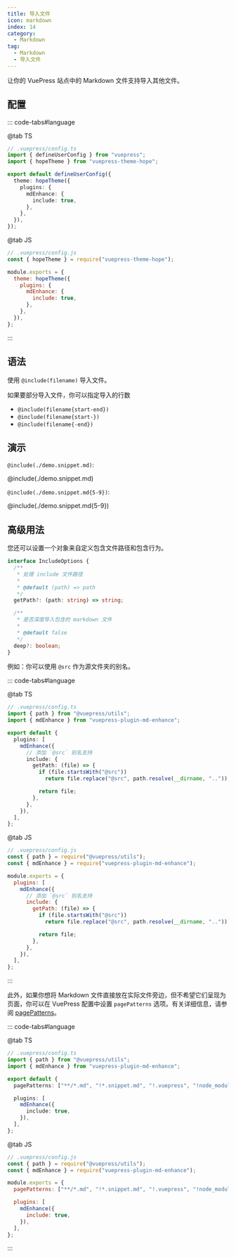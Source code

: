 ```yaml
---
title: 导入文件
icon: markdown
index: 14
category:
  - Markdown
tag:
  - Markdown
  - 导入文件
---
```


让你的 VuePress 站点中的 Markdown 文件支持导入其他文件。

<!-- 更多 -->

## 配置

::: code-tabs#language

@tab TS

```ts {8-10}
// .vuepress/config.ts
import { defineUserConfig } from "vuepress";
import { hopeTheme } from "vuepress-theme-hope";

export default defineUserConfig({
  theme: hopeTheme({
    plugins: {
      mdEnhance: {
        include: true,
      },
    },
  }),
});
```

@tab JS

```js {7-9}
// .vuepress/config.js
const { hopeTheme } = require("vuepress-theme-hope");

module.exports = {
  theme: hopeTheme({
    plugins: {
      mdEnhance: {
        include: true,
      },
    },
  }),
};
```

:::

## 语法

使用 `@include(filename)` 导入文件。

如果要部分导入文件，你可以指定导入的行数

- `@include(filename{start-end})`
- `@include(filename{start-})`
- `@include(filename{-end})`

## 演示

`@include(./demo.snippet.md)`:

@include(./demo.snippet.md)

`@include(./demo.snippet.md{5-9})`:

@include(./demo.snippet.md{5-9})

## 高级用法

您还可以设置一个对象来自定义包含文件路径和包含行为。

```ts
interface IncludeOptions {
  /**
   * 处理 include 文件路径
   *
   * @default (path) => path
   */
  getPath?: (path: string) => string;

  /**
   * 是否深度导入包含的 markdown 文件
   *
   * @default false
   */
  deep?: boolean;
}
```

例如：你可以使用 `@src` 作为源文件夹的别名。

::: code-tabs#language

@tab TS

```ts {8}
// .vuepress/config.ts
import { path } from "@vuepress/utils";
import { mdEnhance } from "vuepress-plugin-md-enhance";

export default {
  plugins: [
    mdEnhance({
      // 添加 `@src` 别名支持
      include: {
        getPath: (file) => {
          if (file.startsWith("@src"))
            return file.replace("@src", path.resolve(__dirname, ".."));

          return file;
        },
      },
    }),
  ],
};
```

@tab JS

```js {8}
// .vuepress/config.js
const { path } = require("@vuepress/utils");
const { mdEnhance } = require("vuepress-plugin-md-enhance");

module.exports = {
  plugins: [
    mdEnhance({
      // 添加 `@src` 别名支持
      include: {
        getPath: (file) => {
          if (file.startsWith("@src"))
            return file.replace("@src", path.resolve(__dirname, ".."));

          return file;
        },
      },
    }),
  ],
};
```

:::

此外，如果你想将 Markdown 文件直接放在实际文件旁边，但不希望它们呈现为页面，你可以在 VuePress 配置中设置 `pagePatterns` 选项。有关详细信息，请参阅 [pagePatterns](https://v2.vuepress.vuejs.org/zh/reference/config.html#pagepatterns)。

::: code-tabs#language

@tab TS

```ts {8}
// .vuepress/config.ts
import { path } from "@vuepress/utils";
import { mdEnhance } from "vuepress-plugin-md-enhance";

export default {
  pagePatterns: ["**/*.md", "!*.snippet.md", "!.vuepress", "!node_modules"],

  plugins: [
    mdEnhance({
      include: true,
    }),
  ],
};
```

@tab JS

```js {8}
// .vuepress/config.js
const { path } = require("@vuepress/utils");
const { mdEnhance } = require("vuepress-plugin-md-enhance");

module.exports = {
  pagePatterns: ["**/*.md", "!*.snippet.md", "!.vuepress", "!node_modules"],

  plugins: [
    mdEnhance({
      include: true,
    }),
  ],
};
```

:::
